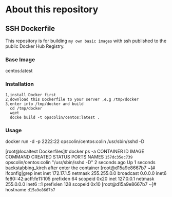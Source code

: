 About this repository
==================================

SSH Dockerfile
----------------------------------
  This repository is for building `my own basic images` with ssh published to the public Docker Hub Registry.

### Base Image <br/>
  centos:latest
  
### Installation <br/>
    1,install Docker first 
    2,download this Dockerfile to your server ,e.g /tmp/docker
    3,enter into /tmp/docker and build 
      cd /tmp/docker
      wget 
      docke build -t opscolin/centos:latest .
      
### Usage <br/>
  docker run -d -p 2222:22 opscolin/centos:colin /usr/sbin/sshd -D
  
  [root@localtest Dockerfiles]# docker ps -a
  CONTAINER ID        IMAGE                   COMMAND                CREATED             STATUS                         PORTS               NAMES
  `157dc35ec739`        opscolin/centos:colin   "/usr/sbin/sshd -D"    2 seconds ago       Up 1 seconds                                       backstabbing_kirch 
  after enter the container 
  [root@d15a9e8667b7 ~]# ifconfig|grep inet
        inet 172.17.1.5  netmask 255.255.0.0  broadcast 0.0.0.0
        inet6 fe80::42:acff:fe11:105  prefixlen 64  scopeid 0x20<link>
        inet 127.0.0.1  netmask 255.0.0.0
        inet6 ::1  prefixlen 128  scopeid 0x10<host>
  [root@d15a9e8667b7 ~]# hostname
  `d15a9e8667b7`

